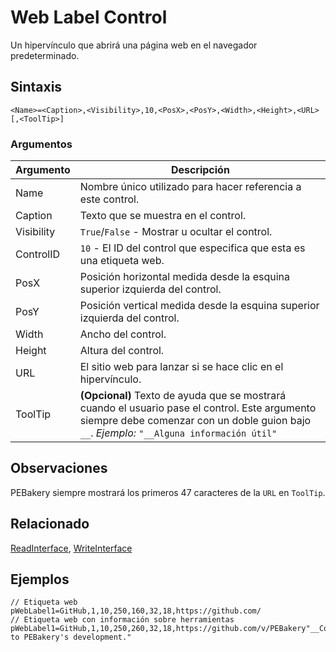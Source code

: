 # Web Label Control

Un hipervínculo que abrirá una página web en el navegador predeterminado.

## Sintaxis

```pebakery
<Name>=<Caption>,<Visibility>,10,<PosX>,<PosY>,<Width>,<Height>,<URL>[,<ToolTip>]
```

### Argumentos

| Argumento | Descripción |
| --- | --- |
| Name | Nombre único utilizado para hacer referencia a este control. |
| Caption | Texto que se muestra en el control. |
| Visibility | `True`/`False` - Mostrar u ocultar el control. |
| ControlID | `10` - El ID del control que especifica que esta es una etiqueta web. |
| PosX | Posición horizontal medida desde la esquina superior izquierda del control. |
| PosY | Posición vertical medida desde la esquina superior izquierda del control. |
| Width | Ancho del control. |
| Height | Altura del control. |
| URL | El sitio web para lanzar si se hace clic en el hipervínculo. |
| ToolTip | **(Opcional)** Texto de ayuda que se mostrará cuando el usuario pase el control. Este argumento siempre debe comenzar con un doble guion bajo `__`. *Ejemplo:* `"__Alguna información útil"` |

## Observaciones

PEBakery siempre mostrará los primeros 47 caracteres de la `URL` en `ToolTip`.

## Relacionado

[ReadInterface](/Commands/Interface/ReadInterface.md), [WriteInterface](/Commands/Interface/WriteInterface.md)

## Ejemplos

```pebakery
// Etiqueta web
pWebLabel1=GitHub,1,10,250,160,32,18,https://github.com/
// Etiqueta web con información sobre herramientas
pWebLabel1=GitHub,1,10,250,260,32,18,https://github.com/v/PEBakery"__Contribute to PEBakery's development."
```
